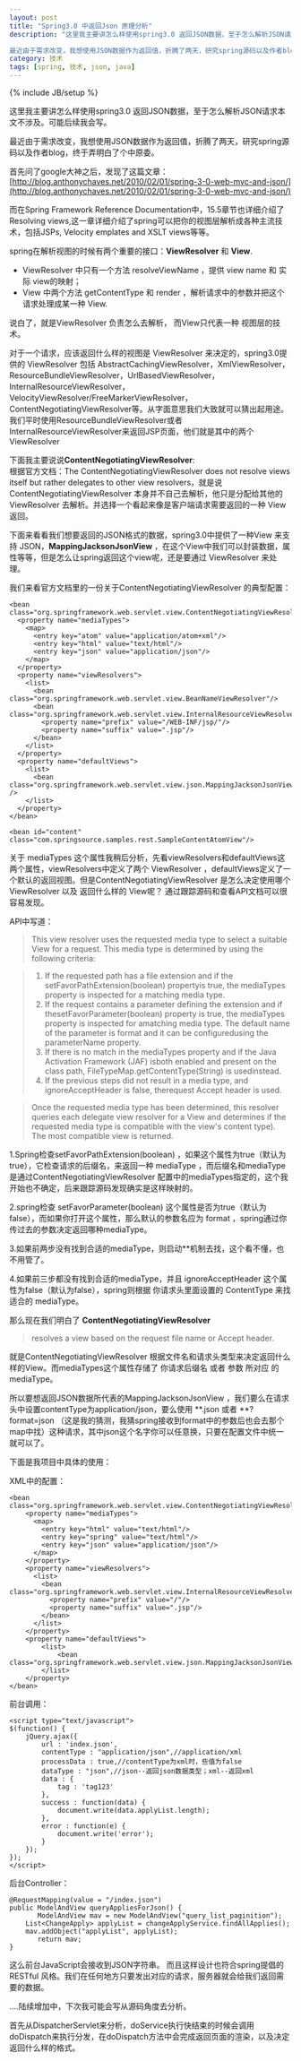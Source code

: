 ```yaml
---
layout: post
title: "Spring3.0 中返回Json 原理分析"
description: "这里我主要讲怎么样使用spring3.0 返回JSON数据，至于怎么解析JSON请求本文不涉及。可能后续我会写。

最近由于需求改变，我想使用JSON数据作为返回值，折腾了两天，研究spring源码以及作者blog，终于弄明白了个中原委。"
category: 技术
tags: [spring, 技术, json, java]
---
```

{% include JB/setup %}

这里我主要讲怎么样使用spring3.0 返回JSON数据，至于怎么解析JSON请求本文不涉及。可能后续我会写。

最近由于需求改变，我想使用JSON数据作为返回值，折腾了两天，研究spring源码以及作者blog，终于弄明白了个中原委。

首先问了google大神之后，发现了这篇文章：[http://blog.anthonychaves.net/2010/02/01/spring-3-0-web-mvc-and-json/](http://blog.anthonychaves.net/2010/02/01/spring-3-0-web-mvc-and-json/)

而在Spring Framework Reference Documentation中，15.5章节也详细介绍了Resolving views,这一章详细介绍了spring可以把你的视图层解析成各种主流技术，包括JSPs, Velocity emplates and XSLT views等等。

spring在解析视图的时候有两个重要的接口：**ViewResolver** 和 **View**.   

* ViewResolver 中只有一个方法 resolveViewName ，提供 view name 和 实际 view的映射；   
* View 中两个方法 getContentType 和 render ，解析请求中的参数并把这个请求处理成某一种 View.

说白了，就是ViewResolver 负责怎么去解析， 而View只代表一种 视图层的技术。

对于一个请求，应该返回什么样的视图是 ViewResolver 来决定的，spring3.0提供的 ViewResolver 包括 AbstractCachingViewResolver，XmlViewResolver，ResourceBundleViewResolver，UrlBasedViewResolver，InternalResourceViewResolver，VelocityViewResolver/FreeMarkerViewResolver，ContentNegotiatingViewResolver等。从字面意思我们大致就可以猜出起用途。
我们平时使用ResourceBundleViewResolver或者InternalResourceViewResolver来返回JSP页面，他们就是其中的两个 ViewResolver    
   

下面我主要说说**ContentNegotiatingViewResolver**:    
根据官方文档：The ContentNegotiatingViewResolver does not resolve views itself but rather delegates to other view resolvers，就是说ContentNegotiatingViewResolver 本身并不自己去解析，他只是分配给其他的ViewResolver 去解析。并选择一个看起来像是客户端请求需要返回的一种  View  返回。


下面来看看我们想要返回的JSON格式的数据，spring3.0中提供了一种View 来支持 JSON，**MappingJacksonJsonView**  ，在这个View中我们可以封装数据，属性等等，但是怎么让spring返回这个view呢，还是要通过 ViewResolver 来处理。


我们来看官方文档里的一份关于ContentNegotiatingViewResolver  的典型配置：

```
<bean class="org.springframework.web.servlet.view.ContentNegotiatingViewResolver">  
  <property name="mediaTypes">  
    <map>  
      <entry key="atom" value="application/atom+xml"/>  
      <entry key="html" value="text/html"/>  
      <entry key="json" value="application/json"/>  
    </map>  
  </property>  
  <property name="viewResolvers">  
    <list>  
      <bean class="org.springframework.web.servlet.view.BeanNameViewResolver"/>  
      <bean class="org.springframework.web.servlet.view.InternalResourceViewResolver">  
        <property name="prefix" value="/WEB-INF/jsp/"/>  
        <property name="suffix" value=".jsp"/>  
      </bean>  
    </list>  
  </property>  
  <property name="defaultViews">  
    <list>  
      <bean class="org.springframework.web.servlet.view.json.MappingJacksonJsonView" />  
    </list>  
  </property>  
</bean>  
  
<bean id="content" class="com.springsource.samples.rest.SampleContentAtomView"/>  
```

关于 mediaTypes 这个属性我稍后分析，先看viewResolvers和defaultViews这两个属性，viewResolvers中定义了两个 ViewResolver ，defaultViews定义了一个默认的返回视图。但是ContentNegotiatingViewResolver  是怎么决定使用哪个ViewResolver 以及 返回什么样的 View呢？ 通过跟踪源码和查看API文档可以很容易发现。
 
API中写道：

> This view resolver uses the requested media type to select a suitable View for a request. This media type is determined by using the following criteria:  

> 1. If the requested path has a file extension and if the setFavorPathExtension(boolean) propertyis true, the mediaTypes property is inspected for a matching media type.  
> 2. If the request contains a parameter defining the extension and if thesetFavorParameter(boolean) property is true, the mediaTypes property is inspected for amatching media type. The default name of the parameter is  format and it can be configuredusing the parameterName property.  
> 3. If there is no match in the mediaTypes property and if the Java Activation Framework (JAF) isboth enabled and present on the class path, FileTypeMap.getContentType(String) is usedinstead.   
> 4. If the previous steps did not result in a media type, and ignoreAcceptHeader is false, therequest Accept header is used.  

> Once the requested media type has been determined, this resolver queries each delegate view resolver for a View and determines if the requested media type is compatible with the view's content type). The most compatible view is returned.   


1.Spring检查setFavorPathExtension(boolean) ，如果这个属性为true（默认为true），它检查请求的后缀名，来返回一种 mediaType ，而后缀名和mediaType是通过ContentNegotiatingViewResolver 配置中的mediaTypes指定的，这个我开始也不确定，后来跟踪源码发现确实是这样映射的。
 
2.spring检查 setFavorParameter(boolean) 这个属性是否为true（默认为false），而如果你打开这个属性，那么默认的参数名应为 format ，spring通过你传过去的参数决定返回哪种mediaType。
 
3.如果前两步没有找到合适的mediaType，则启动**机制去找，这个看不懂，也不用管了。
 
4.如果前三步都没有找到合适的mediaType，并且 ignoreAcceptHeader 这个属性为false（默认为false），spring则根据  你请求头里面设置的  ContentType 来找适合的 mediaType。
 
那么现在我们明白了 **ContentNegotiatingViewResolver**   

> resolves a view based on the request file name or Accept header.   

就是ContentNegotiatingViewResolver  根据文件名和请求头类型来决定返回什么样的View。而mediaTypes这个属性存储了 你请求后缀名 或者 参数 所对应 的mediaType。
 
所以要想返回JSON数据所代表的MappingJacksonJsonView   ，我们要么在请求头中设置contentType为application/json，要么使用 **.json   或者  **?format=json （这是我的猜测，我猜spring接收到format中的参数后也会去那个map中找）这种请求，其中json这个名字你可以任意换，只要在配置文件中统一就可以了。
 
下面是我项目中具体的使用：
 
XML中的配置：

```
<bean class="org.springframework.web.servlet.view.ContentNegotiatingViewResolver">    
    <property name="mediaTypes">    
      <map>    
        <entry key="html" value="text/html"/>    
        <entry key="spring" value="text/html"/>  
        <entry key="json" value="application/json"/>    
      </map>    
    </property>  
    <property name="viewResolvers">    
      <list>  
        <bean class="org.springframework.web.servlet.view.InternalResourceViewResolver">    
          <property name="prefix" value="/"/>  
          <property name="suffix" value=".jsp"/>  
        </bean>  
      </list>  
    </property>  
    <property name="defaultViews">  
        <list>  
            <bean class="org.springframework.web.servlet.view.json.MappingJacksonJsonView"/>  
        </list>  
    </property>  
</bean>  
```
 
前台调用：

```
<script type="text/javascript">  
$(function() {  
    jQuery.ajax({  
        url : 'index.json',  
        contentType : "application/json",//application/xml  
        processData : true,//contentType为xml时，些值为false  
        dataType : "json",//json--返回json数据类型；xml--返回xml  
        data : {  
            tag : 'tag123'  
        },  
        success : function(data) {  
            document.write(data.applyList.length);  
        },  
        error : function(e) {  
            document.write('error');  
        }  
    });  
});  
</script>  
```

后台Controller：
 
```
@RequestMapping(value = "/index.json")  
public ModelAndView queryAppliesForJson() {  
       ModelAndView mav = new ModelAndView("query_list_paginition");  
    List<ChangeApply> applyList = changeApplyService.findAllApplies();  
    mav.addObject("applyList", applyList);  
       return mav;  
}  
```
 
这么前台JavaScript会接收到JSON字符串。 而且这样设计也符合spring提倡的 RESTful 风格。我们在任何地方只要发出对应的请求，服务器就会给我们返回需要的数据。
 
....陆续增加中，下次我可能会写从源码角度去分析。

首先从DispatcherServlet来分析，doService执行快结束的时候会调用doDispatch来执行分发，在doDispatch方法中会完成返回页面的渲染，以及决定返回什么样的格式。